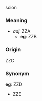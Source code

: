 scion
### Meaning
+ _adj_: ZZA
    + __eg__: ZZB

### Origin

ZZC

### Synonym

__eg__: ZZD

+ ZZE


